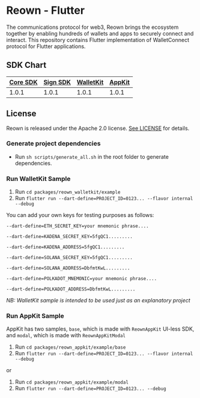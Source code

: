 # **Reown - Flutter**

The communications protocol for web3, Reown brings the ecosystem together by enabling hundreds of wallets and apps to securely connect and interact. This repository contains Flutter implementation of WalletConnect protocol for Flutter applications.

## SDK Chart

| [Core SDK](packages/reown_core) | [Sign SDK](packages/reown_sign) | [WalletKit](packages/reown_walletkit) | [AppKit](packages/reown_appkit) |
|---------------------------------|---------------------------------|---------------------------------------|---------------------------------|
| 1.0.1                           | 1.0.1                           | 1.0.1                                 | 1.0.1                           |

## License

Reown is released under the Apache 2.0 license. [See LICENSE](/LICENSE) for details.

### Generate project dependencies

- Run `sh scripts/generate_all.sh` in the root folder to generate dependencies.

### Run WalletKit Sample

1. Run `cd packages/reown_walletkit/example`
2. Run `flutter run --dart-define=PROJECT_ID=0123... --flavor internal --debug`

You can add your own keys for testing purposes as follows:

`--dart-define=ETH_SECRET_KEY=your mnemonic phrase....`

`--dart-define=KADENA_SECRET_KEY=5fgQC1.........`

`--dart-define=KADENA_ADDRESS=5fgQC1.........`

`--dart-define=SOLANA_SECRET_KEY=5fgQC1.........`

`--dart-define=SOLANA_ADDRESS=DbfmtKwL.........`

`--dart-define=POLKADOT_MNEMONIC=your mnemonic phrase....`

`--dart-define=POLKADOT_ADDRESS=DbfmtKwL.........`

_NB: WalletKit sample is intended to be used just as an explanatory project_


### Run AppKit Sample

AppKit has two samples, `base`, which is made with `ReownAppKit` UI-less SDK, and `modal`, which is made with `ReownAppKitModal`

1. Run `cd packages/reown_appkit/example/base`
2. Run `flutter run --dart-define=PROJECT_ID=0123... --flavor internal --debug`

or

1. Run `cd packages/reown_appkit/example/modal`
2. Run `flutter run --dart-define=PROJECT_ID=0123... --debug`
